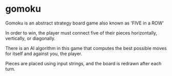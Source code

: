 # gomoku

Gomoku is an abstract strategy board game also known as 'FIVE in a ROW'

In order to win, the player must connect five of their pieces horizontally, vertically, or diagonally.

There is an AI algorithm in this game that computes the best possible moves for itself and against you, the player. 

Pieces are placed using input strings, and the board is redrawn after each turn.
